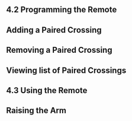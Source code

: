 ## 4.2 Programming the Remote

**Adding a Paired Crossing**
---
**Removing a Paired Crossing**
---
**Viewing list of Paired Crossings**
---

## 4.3 Using the Remote
  
**Raising the Arm**
---

